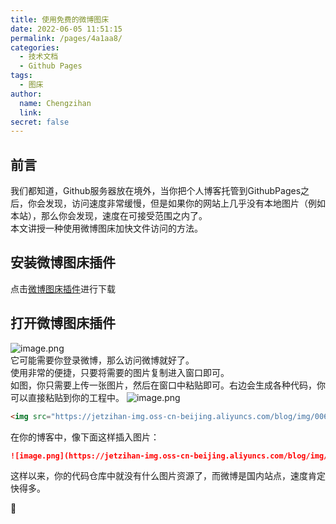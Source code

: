 ```yaml
---
title: 使用免费的微博图床
date: 2022-06-05 11:51:15
permalink: /pages/4a1aa8/
categories:
  - 技术文档
  - Github Pages
tags:
  - 图床
author: 
  name: Chengzihan
  link: 
secret: false
---
```

## 前言

我们都知道，Github服务器放在境外，当你把个人博客托管到GithubPages之后，你会发现，访问速度非常缓慢，但是如果你的网站上几乎没有本地图片（例如本站），那么你会发现，速度在可接受范围之内了。  
本文讲授一种使用微博图床加快文件访问的方法。  

## 安装微博图床插件

点击[微博图床插件](https://chrome.google.com/webstore/detail/%E5%BE%AE%E5%8D%9A%E5%9B%BE%E5%BA%8A/pinjkilghdfhnkibhcangnpmcpdpmehk)进行下载

## 打开微博图床插件

![image.png](https://jetzihan-img.oss-cn-beijing.aliyuncs.com/blog/img/006SHRs9gy1h2x8b859utj316u0op45r.jpg)  
它可能需要你登录微博，那么访问微博就好了。  
使用非常的便捷，只要将需要的图片复制进入窗口即可。  
如图，你只需要上传一张图片，然后在窗口中粘贴即可。右边会生成各种代码，你可以直接粘贴到你的工程中。
![image.png](https://jetzihan-img.oss-cn-beijing.aliyuncs.com/blog/img/006SHRs9gy1h2x8crjlfij30r40isjx3.jpg)

```html
<img src="https://jetzihan-img.oss-cn-beijing.aliyuncs.com/blog/img/006SHRs9gy1h2x8crjlfij30r40isjx3.jpg"/>
```

在你的博客中，像下面这样插入图片：  

```markdown
![image.png](https://jetzihan-img.oss-cn-beijing.aliyuncs.com/blog/img/006SHRs9gy1h2x8crjlfij30r40isjx3.jpg)
```

这样以来，你的代码仓库中就没有什么图片资源了，而微博是国内站点，速度肯定快得多。  

👀
